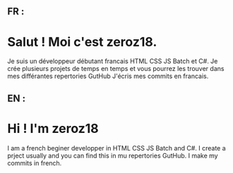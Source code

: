 ## FR :
# Salut ! Moi c'est zeroz18.
Je suis un développeur débutant francais  HTML CSS JS Batch et C#.
Je crée plusieurs projets de temps en temps et vous pourrez les trouver dans mes différantes repertories GutHub
J'écris mes commits en francais.

## EN :
# Hi ! I'm zeroz18
I am a french beginer developper in HTML CSS JS Batch and C#.
I create a prject usually and you can find this in mu repertories GutHub.
I make my commits in french.

